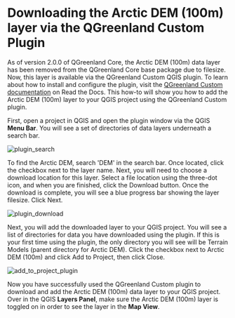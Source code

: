 # Downloading the Arctic DEM (100m) layer via the QGreenland Custom Plugin

As of version 2.0.0 of QGreenland Core, the Arctic DEM (100m) data layer has been removed from the 
QGreenland Core base package due to filesize. Now, this layer is available via the QGreenland Custom
QGIS plugin. To learn about how to install and configure the plugin, visit the 
[QGreenland Custom documentation](https://qgreenland-plugin.readthedocs.io/en/latest/)
on Read the Docs. This how-to will show you how to add the Arctic DEM (100m) layer to your QGIS project
using the QGreenland Custom plugin.

First, open a project in QGIS and open the plugin window via the QGIS **Menu Bar**. 
You will see a set of directories of data layers underneath a search bar. 

![plugin_search](/_images/plugin_search.jpg)

To find the Arctic DEM, search 'DEM' in the search bar. Once located, click the checkbox next to the layer name. 
Next, you will need to choose a download location for this layer. Select a file location using the three-dot icon,
and when you are finished, click the Download button. Once the download is complete, you will see a blue 
progress bar showing the layer filesize. Click Next. 

![plugin_download](/_images/plugin_download.jpg)

Next, you will add the downloaded layer to your QGIS project. You will see a list of directories for data you have
downloaded using the plugin. If this is your first time using the plugin, the only directory you will see will be 
Terrain Models (parent directory for Arctic DEM). Click the checkbox next to Arctic DEM (100m) and click 
Add to Project, then click Close.

![add_to_project_plugin](/_images/add_to_project_plugin.jpg)

Now you have successfully used the QGreenland Custom plugin to download and add the Arctic DEM (100m) data layer to 
your QGIS project. Over in the QGIS **Layers Panel**, make sure the Arctic DEM (100m) layer is toggled on in order 
to see the layer in the **Map View**.
